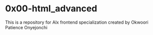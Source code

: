 # 0x00-html_advanced
This is a repository for Alx frontend specialization
created by Okwoori Patience Onyejonchi
